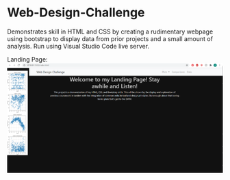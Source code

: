 # Web-Design-Challenge

Demonstrates skill in HTML and CSS by creating a rudimentary webpage using bootstrap to display data from prior projects and a small amount of analysis. Run using Visual Studio Code live server.

Landing Page:
![Image](https://raw.githubusercontent.com/blackdenarius307/Web-Design-Challenge/main/Landing%20Page.PNG)
